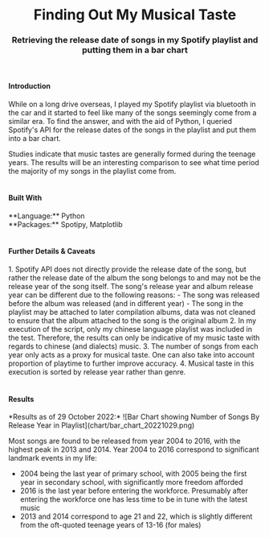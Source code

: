 <h1 align="center">Finding Out My Musical Taste</h1>
<h3 align="center">Retrieving the release date of songs in my Spotify playlist and putting them in a bar chart</h3>
<br>

<!--Introduction-->
<h4>Introduction</h4>
While on a long drive overseas, I played my Spotify playlist via bluetooth in the car and it started to feel like many of the songs seemingly come from a similar era. To find the answer, and with the aid of Python, I queried Spotify's API for the release dates of the songs in the playlist and put them into a bar chart.

Studies indicate that music tastes are generally formed during the teenage years. The results will be an interesting comparison to see what time period the majority of my songs in the playlist come from.
<br>
<br>
<!--Built With: Language and Packages-->
<h4>Built With</h4>
**Language:** Python
<br>
**Packages:** Spotipy, Matplotlib
<br>
<br>
<!--Methodology Issues-->
<h4>Further Details & Caveats</h4>
1. Spotify API does not directly provide the release date of the song, but rather the release date of the album the song belongs to and may not be the release year of the song itself. The song's release year and album release year can be different due to the following reasons:
     - The song was released before the album was released (and in different year)
     - The song in the playlist may be attached to later compilation albums, data was not cleaned to ensure that the album attached to the song is the original album
2. In my execution of the script, only my chinese language playlist was included in the test. Therefore, the results can only be indicative of my music taste with regards to chinese (and dialects) music.
3. The number of songs from each year only acts as a proxy for musical taste. One can also take into account proportion of playtime to further improve accuracy.
4. Musical taste in this execution is sorted by release year rather than genre.
<br>
<br>
<!--Results-->
<h4>Results</h4>
*Results as of 29 October 2022:*
![Bar Chart showing Number of Songs By Release Year in Playlist](chart/bar_chart_20221029.png)

Most songs are found to be released from year 2004 to 2016, with the highest peak in 2013 and 2014. Year 2004 to 2016 correspond to significant landmark events in my life:
- 2004 being the last year of primary school, with 2005 being the first year in secondary school, with significantly more freedom afforded
- 2016 is the last year before entering the workforce. Presumably after entering the workforce one has less time to be in tune with the latest music
- 2013 and 2014 correspond to age 21 and 22, which is slightly different from the oft-quoted teenage years of 13-16 (for males)